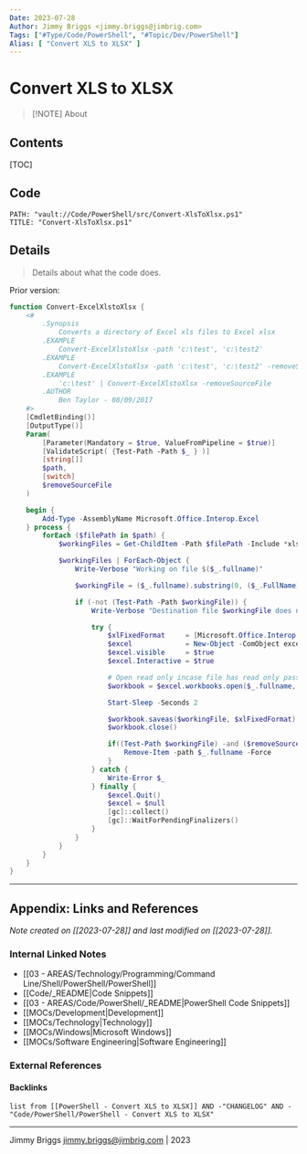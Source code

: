 ```yaml
---
Date: 2023-07-28
Author: Jimmy Briggs <jimmy.briggs@jimbrig.com>
Tags: ["#Type/Code/PowerShell", "#Topic/Dev/PowerShell"]
Alias: [ "Convert XLS to XLSX" ]
---
```


# Convert XLS to XLSX

> [!NOTE] About
> 

## Contents

[TOC]

## Code

```embed-powershell
PATH: "vault://Code/PowerShell/src/Convert-XlsToXlsx.ps1"
TITLE: "Convert-XlsToXlsx.ps1"
```

## Details

> Details about what the code does.

Prior version:

```powershell
function Convert-ExcelXlstoXlsx {
    <#
        .Synopsis
            Converts a directory of Excel xls files to Excel xlsx
        .EXAMPLE
            Convert-ExcelXlstoXlsx -path 'c:\test', 'c:\test2'
        .EXAMPLE
            Convert-ExcelXlstoXlsx -path 'c:\test', 'c:\test2' -removeSourceFile
        .EXAMPLE
            'c:\test' | Convert-ExcelXlstoXlsx -removeSourceFile
        .AUTHOR
            Ben Taylor - 08/09/2017
    #>
    [CmdletBinding()]
    [OutputType()]
    Param(
        [Parameter(Mandatory = $true, ValueFromPipeline = $true)]
        [ValidateScript( {Test-Path -Path $_ } )]
        [string[]]
        $path,
        [switch]
        $removeSourceFile
    )

    begin {
        Add-Type -AssemblyName Microsoft.Office.Interop.Excel
    } process {
        forEach ($filePath in $path) {
            $workingFiles = Get-ChildItem -Path $filePath -Include *xls -recurse

            $workingFiles | ForEach-Object {
                Write-Verbose "Working on file $($_.fullname)"

                $workingFile = ($_.fullname).substring(0, ($_.FullName).lastindexOf(".")) + '.xlsx'

                if (-not (Test-Path -Path $workingFile)) {
                    Write-Verbose "Destination file $workingFile does not exist trying to convert"

                    try {
                        $xlFixedFormat     = [Microsoft.Office.Interop.Excel.XlFileFormat]::xlOpenXMLWorkbook
                        $excel             = New-Object -ComObject excel.application
                        $excel.visible     = $true
                        $excel.Interactive = $true

                        # Open read only incase file has read only password or file in use.
                        $workbook = $excel.workbooks.open($_.fullname, $null, $true)

                        Start-Sleep -Seconds 2

                        $workbook.saveas($workingFile, $xlFixedFormat)
                        $workbook.close()

                        if((Test-Path $workingFile) -and ($removeSourceFile -eq $true)) {
                            Remove-Item -path $_.fullname -Force
                        }
                    } catch {
                        Write-Error $_
                    } finally {
                        $excel.Quit()
                        $excel = $null
                        [gc]::collect()
                        [gc]::WaitForPendingFinalizers()
                    }
                }
            }
        }
    }
}
```

***

## Appendix: Links and References

*Note created on [[2023-07-28]] and last modified on [[2023-07-28]].*

### Internal Linked Notes

- [[03 - AREAS/Technology/Programming/Command Line/Shell/PowerShell/PowerShell]]
- [[Code/_README|Code Snippets]]
- [[03 - AREAS/Code/PowerShell/_README|PowerShell Code Snippets]]
- [[MOCs/Development|Development]]
- [[MOCs/Technology|Technology]]
- [[MOCs/Windows|Microsoft Windows]]
- [[MOCs/Software Engineering|Software Engineering]]

### External References

#### Backlinks

```dataview
list from [[PowerShell - Convert XLS to XLSX]] AND -"CHANGELOG" AND -"Code/PowerShell/PowerShell - Convert XLS to XLSX"
```


***

Jimmy Briggs <jimmy.briggs@jimbrig.com> | 2023

